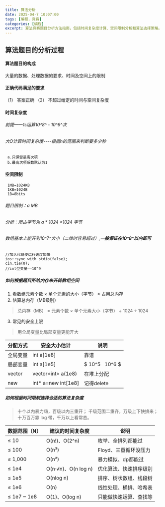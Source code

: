 ```yaml
---
title: 算法分析
date: 2025-04-7 10:07:00
tags: [编程，竞赛]
categories: [编程]
excerpt: 算法竞赛题目分析方法指南，包括时间复杂度计算、空间限制分析和算法选择策略。
---
```


## 算法题目的分析过程
#### 算法题目的构成
大量的数据、处理数据的要求、时间及空间上的限制
#### 正确代码满足的要求
（1） 答案正确
（2） 不超过给定的时间与空间复杂度
#### 时间复杂度
###### 前提——1s运算10^8^ - 10^9^次
###### 大O计算时间复杂度----根据n的范围来判断要多少秒
     a.只保留最高次项
     b.最高次项系数默认为1
#### 空间限制
     1MB=1024KB
     1KB=1024B
     1B=8bits
###### 题目限制：a MB
###### 分析：所占字节为 a * 1024 *1024 字节
###### 数组基本上能开到10^7^大小（二维时容易超过）,**一般保证在10^8^以内即可**

```
//加入代码使运行速度加快
ios::sync_with_stdio(false);
cin.tie(0);
//int型变量——10^9
```


##### 如何根据题目所给内存来开辟数组空间 
1. 看数组元素个数 × 单个元素的大小（字节） ≈ 占用总内存
2. 估算总内存（MB级别）
>总内存（MB） ≈ 元素个数 × 单个元素大小（字节） ÷ 1024 ÷ 1024
3. 常见的安全上限
>用全局变量比局部变量更能开大

| 分配方式 | 安全大小估计 | 说明 |
| --- | --- | --- |
| 全局变量 | int a[1e8] | 靠谱 |
| 局部变量 | int a[1e5] | $ 10^5 $~$ 10^6 $ |
| vector | vector<<int>int> a(1e8) | 在堆上分配 |
| new | int* a=new int[1e8] | 记得delete |

##### 如何根据时间限制选择合适的算法复杂度
>十个以内暴力嗨，百级以内三重开；
千级范围二重齐，万级上下快排来；
十万百万靠 log 带，千万以上看常态。

| 数据范围（N） | 建议的时间复杂度 | 说明     |
| --- | --- | --- |
| ≤ 10 | O(n!)、O(2^n) | 枚举、全排列都能过    |
| ≤ 100 | O(n³) | Floyd、三重循环没压力     |
| ≤ 1,000 | O(n²) | 暴力模拟、dp都能过 |
| ≤ 1e4 | O(n·√n)、O(n log n) | 优化算法、快速排序级别 |
| ≤ 1e5 | O(nlog n) | 排序、树状数组、线段树 |
| ≤ 1e6 | O(n) | 线性处理、桶排、哈希表 |
| ≤ 1e7 ~ 1e8 | O(1)、O(log n) | 只能做快速运算、查找等 |